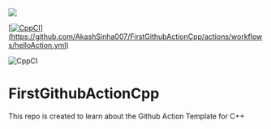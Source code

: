 <a href="https://github.com/AkashSinha007/FirstGithubActionCpp/actions/workflows/helloAction.yml">
		<img src="https://github.com/AkashSinha007/FirstGithubActionCpp/workflows/CppCI/badge.svg?style=flat" />

[![CppCI](https://github.com/AkashSinha007/FirstGithubActionCpp/workflows/CppCI/badge.svg?branch=master&event=push)]
		(https://github.com/AkashSinha007/FirstGithubActionCpp/actions/workflows/helloAction.yml)
	
![CppCI](https://github.com/AkashSinha007/FirstGithubActionCpp/workflows/CppCI/badge.svg?branch=master&event=push)

# FirstGithubActionCpp
This repo is created to learn about the Github Action Template for C++
